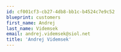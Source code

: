 ```yaml
---
id: cf001cf3-cb27-4db8-bb1c-b4524c7e9c52
blueprint: customers
first_name: Andrej
last_name: Videmsek
email: andrej.videmsek@siol.net
title: 'Andrej Videmsek'
---
```

